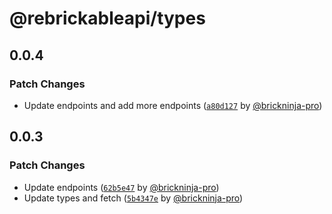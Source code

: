 # @rebrickableapi/types

## 0.0.4

### Patch Changes

- Update endpoints and add more endpoints ([`a80d127`](https://github.com/brickninja-org/rebrickableapi-ts/commit/a80d1277cac7913ddcd7cc0e8af115e643342731) by [@brickninja-pro](https://github.com/brickninja-pro))

## 0.0.3

### Patch Changes

- Update endpoints ([`62b5e47`](https://github.com/brickninja-org/rebrickableapi-ts/commit/62b5e47886feb0b4163641b54b6b54ddefbdfcaa) by [@brickninja-pro](https://github.com/brickninja-pro))
- Update types and fetch ([`5b4347e`](https://github.com/brickninja-org/rebrickableapi-ts/commit/5b4347ea602f9b78f532997b777b1ac4f7f44055) by [@brickninja-pro](https://github.com/brickninja-pro))

